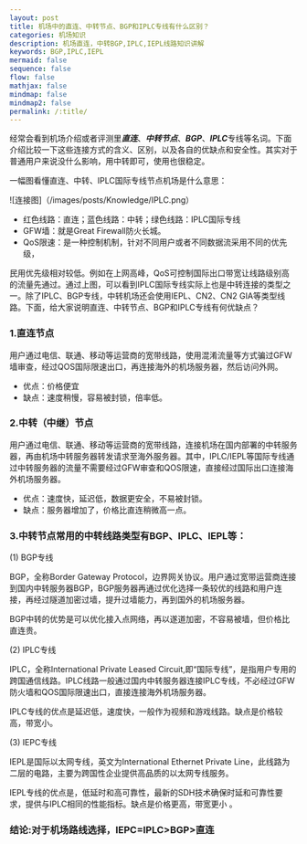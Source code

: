 ```yaml
---
layout: post
title: 机场中的直连、中转节点、BGP和IPLC专线有什么区别？
categories: 机场知识
description: 机场直连，中转BGP,IPLC,IEPL线路知识讲解
keywords: BGP,IPLC,IEPL
mermaid: false
sequence: false
flow: false
mathjax: false
mindmap: false
mindmap2: false
permalink: /:title/
---
```

经常会看到机场介绍或者评测里***直连***、***中转节点***、***BGP***、***IPLC***专线等名词。下面介绍比较一下这些连接方式的含义、区别，以及各自的优缺点和安全性。其实对于普通用户来说没什么影响，用中转即可，使用也很稳定。

一幅图看懂直连、中转、IPLC国际专线节点机场是什么意思：

![连接图]（/images/posts/Knowledge/IPLC.png）

* 红色线路：直连；蓝色线路：中转；绿色线路：IPLC国际专线
* GFW墙：就是Great Firewall防火长城。
* QoS限速：是一种控制机制，针对不同用户或者不同数据流采用不同的优先级，

民用优先级相对较低。例如在上网高峰，QoS可控制国际出口带宽让线路级别高的流量先通过。通过上图，可以看到IPLC国际专线实际上也是中转连接的类型之一。除了IPLC、BGP专线，中转机场还会使用IEPL、CN2、CN2 GIA等类型线路。下面，给大家说明直连、中转节点、BGP和IPLC专线有何优缺点？

### 1.直连节点

用户通过电信、联通、移动等运营商的宽带线路，使用混淆流量等方式骗过GFW墙审查，经过QOS国际限速出口，再连接海外的机场服务器，然后访问外网。

* 优点：价格便宜
* 缺点：速度稍慢，容易被封锁，倍率低。

### 2.中转（中继）节点

用户通过电信、联通、移动等运营商的宽带线路，连接机场在国内部署的中转服务器，再由机场中转服务器转发请求至海外服务器。其中，IPLC/IEPL等国际专线通过中转服务器的流量不需要经过GFW审查和QOS限速，直接经过国际出口连接海外机场服务器。

* 优点：速度快，延迟低，数据更安全，不易被封锁。
* 缺点：服务器增加了，价格比直连稍微高一点。

### 3.中转节点常用的中转线路类型有BGP、IPLC、IEPL等：

(1) BGP专线

BGP，全称Border Gateway Protocol，边界网关协议。用户通过宽带运营商连接到国内中转服务器BGP，BGP服务器再通过优化选择一条较优的线路和用户连接，再经过隧道加密过墙，提升过墙能力，再到国外的机场服务器。

BGP中转的优势是可以优化接入点网络，再以遂道加密，不容易被墙，但价格比直连贵。

(2) IPLC专线

IPLC，全称International Private Leased Circuit,即“国际专线”，是指用户专用的跨国通信线路。IPLC线路一般通过国内中转服务器连接IPLC专线，不必经过GFW防火墙和QOS国际限速出口，直接连接海外机场服务器。

IPLC专线的优点是延迟低，速度快，一般作为视频和游戏线路。缺点是价格较高，带宽小。

(3) IEPC专线

IEPL是国际以太网专线，英文为International Ethernet Private Line，此线路为二层的电路，主要为跨国性企业提供高品质的以太网专线服务。

IEPL专线的优点是，低延时和高可靠性，最新的SDH技术确保时延和可靠性要求，提供与IPLC相同的性能指标。缺点是价格更高，带宽更小 。

### 结论:对于机场路线选择，IEPC=IPLC>BGP>直连

